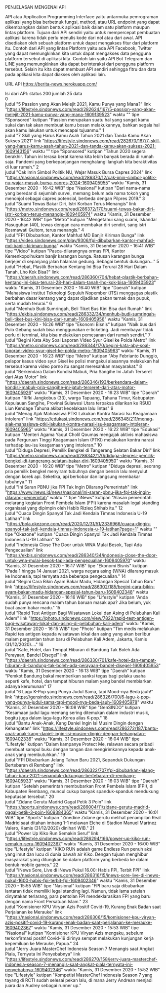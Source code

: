 PENJELASAN MENGENAI API

API atau Application Programming Interface yaitu antarmuka pemrograman aplikasi yang bisa berbetnuk fungsi, method, atau URL endpoint yang dapat dikembangkan dalam bentuk aplikasi baik dalam satu platform maupun lintas platform.
Tujuan dari API sendiri yaitu untuk mempercepat pembuatan aplikasi karena tidak perlu menulis kode dari nol atau dari awal. API disediakan oleh sebuah platform untuk dapat mengakses fitur dari platform itu. Contoh dari API yang lintas Platform yaitu ada API Facebook, Twitter yang dapat memungkinkan kita untuk dapat mengakses data pengguna platform tersebut di aplikasi kita. Contoh lain yaitu API Bot Telegram dan LINE yang memungkinkan kita dapat berinteraksi dari pengguna platform tersebut.
Selain itu kita dapat membuat API sendiri sehingga fitru dan data pada aplikasi kita dapat diakses oleh aplikasi lain.

URL API https://berita-news.herokuapp.com/

Isi dari API:
status	200
jumlah	25
data	
0	
judul	"5 Passion yang Akan Melejit 2021, Kamu Punya yang Mana?"
link	"https://lifestyle.sindonews.com/read/282624/167/5-passion-yang-akan-melejit-2021-kamu-punya-yang-mana-1609139523"
waktu	""
tipe	"Sponsored"
kutipan	"Passion merupakan suatu hal yang sangat kamu sukai dan tak akan membuat kamu bosan melakukannya, bahkan segala hal akan kamu lakukan untuk mencapai tujuanmu."
1	
judul	"7 Skill yang Harus Kamu Asah Tahun 2021 dan Tanda Kamu Akan Sukses 2021"
link	"https://lifestyle.sindonews.com/read/282670/167/7-skill-yang-harus-kamu-asah-tahun-2021-dan-tanda-kamu-akan-sukses-2021-1609143156"
waktu	""
tipe	"Sponsored"
kutipan	"Tahun 2020 segera berakhir. Tahun ini terasa berat karena kita lebih banyak berada di rumah saja. Pandemi yang berkepanjangan menghalangi langkah kita beraktivitas di luar rumah."
2	
judul	"Cak Imin Simbol Politik NU, Wajar Masuk Bursa Capres 2024"
link	"https://nasional.sindonews.com/read/286370/12/cak-imin-simbol-politik-nu-wajar-masuk-bursa-capres-2024-1609405955"
waktu	"Kamis, 31 Desember 2020 - 16:42 WIB"
tipe	"Nasional"
kutipan	"Dari nama-nama yang beredar di sejumlah survei, memang belum ada nama tokoh yang menonjol sebagai capres potensial, berbeda dengan Pilpres 2019."
3	
judul	"Suami Tewas Bakar Diri, Istri Korban Terus Menangis"
link	"https://metro.sindonews.com/read/286372/170/suami-tewas-bakar-diri-istri-korban-terus-menangis-1609405974"
waktu	"Kamis, 31 Desember 2020 - 16:42 WIB"
tipe	"Metro"
kutipan	"Mengetahui sang suami, Iskandar Hasuguhan (40), tewas dengan cara membakar diri sendiri, sang istri Rosmawati Gultom, terus menangis."
4	
judul	"FPI Dibubarkan, Kantor Mahfud MD Banjir Kiriman Bunga"
link	"https://video.sindonews.com/play/9306/fpi-dibubarkan-kantor-mahfud-md-banjir-kiriman-bunga"
waktu	"Kamis, 31 Desember 2020 - 16:41 WIB"
tipe	"Video"
kutipan	"Pasca-dilarangnya ormas FPI, Kantor Kemenkopolhukam banjir karangan bunga. Ratusan karangan bunga berjejer di sepanjang jalan halaman gedung. Sebagai bentuk dukungan..."
5	
judul	"Hebat, Plastik Berbahan Kentang Ini Bisa Terurai 28 Hari Dalam Tanah, Lho Kok Bisa?"
link	"https://daerah.sindonews.com/read/286360/704/hebat-plastik-berbahan-kentang-ini-bisa-terurai-28-hari-dalam-tanah-lho-kok-bisa-1609405923"
waktu	"Kamis, 31 Desember 2020 - 16:40 WIB"
tipe	"Daerah"
kutipan	"Mahasiswa Institut Teknologi Sepuluh Nopember (ITS) menggagas plastik berbahan dasar kentang yang dapat dijadikan pakan ternak dan pupuk, serta mudah terurai."
6	
judul	"Menhub Budi Sumringah, Beli Tiket Bus Kini Bisa dari Rumah"
link	"https://ekbis.sindonews.com/read/286332/34/menhub-budi-sumringah-beli-tiket-bus-kini-bisa-dari-rumah-1609405956"
waktu	"Kamis, 31 Desember 2020 - 16:26 WIB"
tipe	"Ekonomi Bisnis"
kutipan	"Naik bus dari Pulo Gebang sudah bisa menggunakan e-ticketing. Jadi membayar tidak perlu di terminal, kita bisa melakukan pemesanan dari rumah sendiri."
7	
judul	"Begini Kata Aby Soal Laporan Video Syur Gisel ke Polda Metro"
link	"https://metro.sindonews.com/read/286344/170/begini-kata-aby-soal-laporan-video-syur-gisel-ke-polda-metro-1609405963"
waktu	"Kamis, 31 Desember 2020 - 16:23 WIB"
tipe	"Metro"
kutipan	"Aby Febrianto Dunggio, pelapor kasus video syur Gisel ke polisi mengakui alasannya melakukan hal tersebut karena video porno itu sangat meresahkan masyarakat."
8	
judul	"Berkendara Dalam Kondisi Mabuk, Pria Sangihe Ini Jatuh Terseret dari Atas Motor"
link	"https://daerah.sindonews.com/read/286346/193/berkendara-dalam-kondisi-mabuk-pria-sangihe-ini-jatuh-terseret-dari-atas-motor-1609405926"
waktu	"Kamis, 31 Desember 2020 - 16:23 WIB"
tipe	"Daerah"
kutipan	"Rifki Jangkobus (33), warga Tapuang, Tahuna Timur, Kabupaten Kepulauan Sangihe, Provinsi Sulawesi Utara terpaksa dilarikan ke RSUD Liun Kendage Tahuna akibat kecelakaan lalu lintas"
9	
judul	"Menag Ajak Mahasiswa PTKI Lakukan Kontra Narasi Isu Keagamaan Intoleran"
link	"https://edukasi.sindonews.com/read/286348/211/menag-ajak-mahasiswa-ptki-lakukan-kontra-narasi-isu-keagamaan-intoleran-1609405965"
waktu	"Kamis, 31 Desember 2020 - 16:22 WIB"
tipe	"Edukasi"
kutipan	"Menteri Agama Yaqut Cholil Qoumas mengajak aktivis mahasiswa pada Perguruan Tinggi Keagamaan Islam (PTKI) melakukan kontra narasi terhadap isu-isu keagamaan yang intoleran."
10	
judul	"Diduga Depresi, Pemilik Bengkel di Tangerang Selatan Bakar Diri"
link	"https://metro.sindonews.com/read/286342/170/diduga-depresi-pemilik-bengkel-di-tangerang-selatan-bakar-diri-1609405950"
waktu	"Kamis, 31 Desember 2020 - 16:20 WIB"
tipe	"Metro"
kutipan	"Diduga depresi, seorang pria pemilik bengkel menyiram tubuhnya dengan bensin lalu menyulut dengan korek api. Seketika, api berkobar dan langsung membakar tubuhnya."
11	
judul	"Ini Saran PBNU jika FPI Tak Ingin Dilarang Pemerintah"
link	"https://www.inews.id/news/nasional/ini-saran-pbnu-jika-fpi-tak-ingin-dilarang-pemerintah"
waktu	""
tipe	"iNews"
kutipan	"Alasan pemerintah melarang kegiatan Front Pembela Islam (FPI) karena masalah legal standing organisasi yang dipimpin oleh Habib Rizieq Shihab itu."
12	
judul	"Cuaca Dingin Spanyol Tak Jadi Kendala Timnas Indonesia U-19 Latihan"
link	"https://bola.okezone.com/read/2020/12/31/51/2336966/cuaca-dingin-spanyol-tak-jadi-kendala-timnas-indonesia-u-19-latihan?page=1"
waktu	""
tipe	"Okezone"
kutipan	"Cuaca Dingin Spanyol Tak Jadi Kendala Timnas Indonesia U-19 Latihan"
13	
judul	"Indonesia Close The Door untuk WNA Mulai Besok, Tapi Ada Pengecualian"
link	"https://ekbis.sindonews.com/read/286340/34/indonesia-close-the-door-untuk-wna-mulai-besok-tapi-ada-pengecualian-1609405970"
waktu	"Kamis, 31 Desember 2020 - 16:17 WIB"
tipe	"Ekonomi Bisnis"
kutipan	"Pada 1 hingga 14 Januari 2021, warga negara asing (WNA) dilarang masuk ke Indonesia, tapi ternyata ada beberapa pengecualian."
14	
judul	"Begini Cara Bikin Ayam Bakar Madu, Hidangan Spesial Tahun Baru"
link	"https://lifestyle.sindonews.com/read/286302/185/begini-cara-bikin-ayam-bakar-madu-hidangan-spesial-tahun-baru-1609402348"
waktu	"Kamis, 31 Desember 2020 - 16:16 WIB"
tipe	"Lifestyle"
kutipan	"Anda sudah punya rencana malam tahun baruan masak apa? Jika belum, yuk buat ayam bakar madu."
15	
judul	"Rapid Test Antigen Bagi Wisatawan Lokal dan Asing di Pelabuhan Kali Adem"
link	"https://photo.sindonews.com/view/7822/rapid-test-antigen-bagi-wisatawan-lokal-dan-asing-di-pelabuhan-kali-adem"
waktu	"Kamis, 31 Desember 2020 - 16:15 WIB"
tipe	"Photo"
kutipan	"Tim medis melakukan Rapid tes antigen kepada wisatawan lokal dan asing yang akan berlibur malam pergantian tahun baru di Pelabuhan Kali Adem, Jakarta, Kamis (31/12/2020)...."
16	
judul	"Kafe, Hotel, dan Tempat Hiburan di Bandung Tak Boleh Ada Perayaan, Bandel Disegel"
link	"https://daerah.sindonews.com/read/286330/701/kafe-hotel-dan-tempat-hiburan-di-bandung-tak-boleh-ada-perayaan-bandel-disegel-1609405953"
waktu	"Kamis, 31 Desember 2020 - 16:13 WIB"
tipe	"Daerah"
kutipan	"Pemkot Bandung bakal memberikan sanksi tegas bagi pelaku usaha seperti kafe, hotel, dan tempat hiburan malam yang bandel membiarkan adanya kerumunan"
17	
judul	"6 Lagu K-Pop yang Punya Judul Sama, tapi Mood-nya Beda jauh!"
link	"https://gensindo.sindonews.com/read/286326/700/6-lagu-k-pop-yang-punya-judul-sama-tapi-mood-nya-beda-jauh-1609405978"
waktu	"Kamis, 31 Desember 2020 - 16:08 WIB"
tipe	"GenSINDO"
kutipan	"Kesamaan judul lagu memang sering ditemukan dalam industri musik, begitu juga dalam lagu-lagu Korea alias K-pop."
18	
judul	"Bantu Anak-Anak, Kang Daniel Ingin Isi Musim Dingin dengan Kehangatan"
link	"https://lifestyle.sindonews.com/read/286272/187/bantu-anak-anak-kang-daniel-ingin-isi-musim-dingin-dengan-kehangatan-1609402336"
waktu	"Kamis, 31 Desember 2020 - 16:04 WIB"
tipe	"Lifestyle"
kutipan	"Dalam kampanye Protect Me, relawan secara pribadi membuat sampul buku dengan tangan dan mengirimkannya kepada anak-anak yang membutuhkan."
19	
judul	"FPI Dibubarkan Jelang Tahun Baru 2021, Sepanduk Dukungan Bertebaran di Rembang"
link	"https://daerah.sindonews.com/read/286322/707/fpi-dibubarkan-jelang-tahun-baru-2021-sepanduk-dukungan-bertebaran-di-rembang-1609405933"
waktu	"Kamis, 31 Desember 2020 - 16:03 WIB"
tipe	"Daerah"
kutipan	"Setelah pemerintah membubarkan Front Pembela Islam (FPI), di Kabupaten Rembang, muncul cukup banyak spanduk-spanduk mendukung keputusan tersebut."
20	
judul	"Zidane Gerutu Madrid Gagal Petik 3 Poin"
link	"https://sports.sindonews.com/read/286004/11/zidane-gerutu-madrid-gagal-petik-3-poin-1609384365"
waktu	"Kamis, 31 Desember 2020 - 16:01 WIB"
tipe	"Sports"
kutipan	"Zinedine Zidane gerutu melihat penampilan Real Madrid saat ditahan imbang 1-1 melawan Elche di Stadion Manuel Martnez Valero, Kamis (31/12/2020) dinihari WIB."
21	
judul	"Power Up Kiko Run Semakin Seru!"
link	"https://lifestyle.sindonews.com/read/286294/166/power-up-kiko-run-semakin-seru-1609402367"
waktu	"Kamis, 31 Desember 2020 - 16:00 WIB"
tipe	"Lifestyle"
kutipan	"KIKO RUN adalah game Endless Run penuh aksi yang imut dan lucu di dunia bawah air Kiko. Dengan tujuan menghibur masyarakat yang ditungkan ke dalam platform yang berbeda ke dalam bentuk mobile games."
22	
judul	"iNews Sore, Live di iNews Pukul 16.00: Habis FPI, Terbit FPI"
link	"https://nasional.sindonews.com/read/286316/15/inews-sore-live-di-inews-pukul-1600-habis-fpi-terbit-fpi-1609402346"
waktu	"Kamis, 31 Desember 2020 - 15:55 WIB"
tipe	"Nasional"
kutipan	"FPI baru saja dibubarkan lantaran tidak memiliki legal standing lagi. Namun, tidak lama setelah dinyatakan terlarang, para pentolan FPI mendeklarasikan FPI yang baru dengan nama Front Persatuan Islam."
23	
judul	"Komisioner KPU Viryan Azis Positif Covid-19, Kurang Enak Badan saat Perjalanan ke Merauke"
link	"https://nasional.sindonews.com/read/286306/15/komisioner-kpu-viryan-azis-positif-covid-19-kurang-enak-badan-saat-perjalanan-ke-merauke-1609402367"
waktu	"Kamis, 31 Desember 2020 - 15:53 WIB"
tipe	"Nasional"
kutipan	"Komisioner KPU Viryan Azis mengaku, sebelum terkonfirmasi positif Covid-19 dirinya sempat melakukan kunjungan kerja kepemiluan ke Merauke, Papua."
24	
judul	"Jerry Juara MasterChef Indonesia Season 7 Menangis saat Angkat Piala, Ternyata Ini Penyebabnya"
link	"https://lifestyle.sindonews.com/read/286270/158/jerry-juara-masterchef-indonesia-season-7-menangis-saat-angkat-piala-ternyata-ini-penyebabnya-1609402346"
waktu	"Kamis, 31 Desember 2020 - 15:52 WIB"
tipe	"Lifestyle"
kutipan	"Kompetisi MasterChef Indonesia Season 7 yang tayang di RCTI sudah selesai pekan lalu, di mana Jerry Andrean menjadi juara dan Audrey sebagai runner up."
